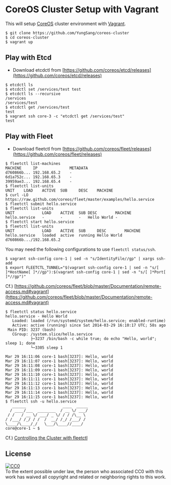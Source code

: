 # CoreOS Cluster Setup with Vagrant

This will setup [CoreOS](https://coreos.com/) cluster environment with [Vagrant](http://www.vagrantup.com/).

```
$ git clone https://github.com/YungSang/coreos-cluster
$ cd coreos-cluster
$ vagrant up
```

## Play with Etcd

- Download etcdctl from [https://github.com/coreos/etcd/releases](https://github.com/coreos/etcd/releases)

```
$ etcdctl ls
$ etcdctl set /services/test test
$ etcdctl ls --recursive
/services
/services/test
$ etcdctl get /services/test
test
$ vagrant ssh core-3 -c "etcdctl get /services/test"
test
```

## Play with Fleet

- Download fleetctl from [https://github.com/coreos/fleet/releases](https://github.com/coreos/fleet/releases)

```
$ fleetctl list-machines
MACHINE		IP				METADATA
d760866b...	192.168.65.2	-
6d1a752c...	192.168.65.3	-
39959ae3...	192.168.65.4	-
$ fleetctl list-units
UNIT	LOAD	ACTIVE	SUB		DESC	MACHINE
$ curl -LO https://raw.github.com/coreos/fleet/master/examples/hello.service
$ fleetctl submit hello.service
$ fleetctl list-units
UNIT			LOAD	ACTIVE	SUB	DESC		MACHINE
hello.service	-		-		-	Hello World	-
$ fleetctl start hello.service
$ fleetctl list-units
UNIT			LOAD	ACTIVE	SUB		DESC		MACHINE
hello.service	loaded	active	running	Hello World	d760866b.../192.168.65.2
```

You may need the following configurations to use `fleetctl status/ssh`.

```[]()
$ vagrant ssh-config core-1 | sed -n "s/IdentityFile//gp" | xargs ssh-add
$ export FLEETCTL_TUNNEL="$(vagrant ssh-config core-1 | sed -n "s/[ ]*HostName[ ]*//gp"):$(vagrant ssh-config core-1 | sed -n "s/[ ]*Port[ ]*//gp")"
```
Cf.) [https://github.com/coreos/fleet/blob/master/Documentation/remote-access.md#vagrant](https://github.com/coreos/fleet/blob/master/Documentation/remote-access.md#vagrant)

```
$ fleetctl status hello.service
hello.service - Hello World
   Loaded: loaded (/run/systemd/system/hello.service; enabled-runtime)
   Active: active (running) since Sat 2014-03-29 16:10:17 UTC; 58s ago
 Main PID: 3237 (bash)
   CGroup: /system.slice/hello.service
           ├─3237 /bin/bash -c while true; do echo "Hello, world"; sleep 1; done
           └─3305 sleep 1

Mar 29 16:11:06 core-1 bash[3237]: Hello, world
Mar 29 16:11:07 core-1 bash[3237]: Hello, world
Mar 29 16:11:08 core-1 bash[3237]: Hello, world
Mar 29 16:11:09 core-1 bash[3237]: Hello, world
Mar 29 16:11:10 core-1 bash[3237]: Hello, world
Mar 29 16:11:11 core-1 bash[3237]: Hello, world
Mar 29 16:11:12 core-1 bash[3237]: Hello, world
Mar 29 16:11:13 core-1 bash[3237]: Hello, world
Mar 29 16:11:14 core-1 bash[3237]: Hello, world
Mar 29 16:11:15 core-1 bash[3237]: Hello, world
$ fleetctl ssh -u hello.service
   ______                ____  _____
  / ____/___  ________  / __ \/ ___/
 / /   / __ \/ ___/ _ \/ / / /\__ \
/ /___/ /_/ / /  /  __/ /_/ /___/ /
\____/\____/_/   \___/\____//____/
core@core-1 ~ $ 
```

Cf.) [Controlling the Cluster with fleetctl](https://coreos.com/docs/launching-containers/launching/fleet-using-the-client/)

## License

[![CC0](http://i.creativecommons.org/p/zero/1.0/88x31.png)](http://creativecommons.org/publicdomain/zero/1.0/)  
To the extent possible under law, the person who associated CC0 with this work has waived all copyright and related or neighboring rights to this work.
